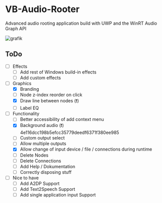 # VB-Audio-Rooter
Advanced audio rooting application build with UWP and the WinRT Audio Graph API   

![grafik](https://user-images.githubusercontent.com/55882808/130145152-97d6a86b-e654-4faf-b57a-1393997645be.png)

## ToDo
 - [ ] Effects
    - [ ] Add rest of Windows build-in effects
    - [ ] Add custom effects
 - [ ] Graphics
    - [x] Branding
    - [ ] Node z-index reorder on click
    - [x] Draw line between nodes (❗)
    - [ ] Label EQ
 - [ ] Functionality
    - [ ] Better accessibility of add context menu 
    - [x] Background audio (❗) 4e116dcc198b5efcc35779deedf6371f380ee985
    - [ ] Custom output select
    - [ ] Allow multiple outputs 
    - [x] Allow change of input device / file / connections during runtime
    - [ ] Delete Nodes
    - [ ] Delete Connections
    - [ ] Add Help / Dokumentation
    - [ ] Correctly disposing stuff
 - [ ] Nice to have
    - [ ] Add A2DP Support
    - [ ] Add Text2Speech Support
    - [ ] Add single application input Support
